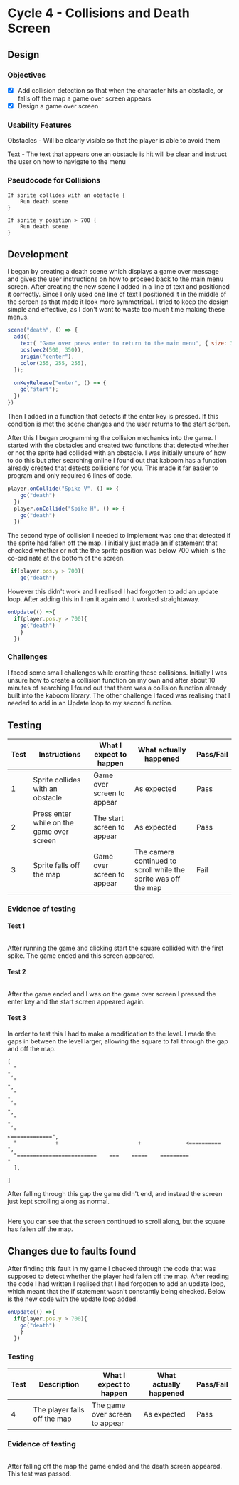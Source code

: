 # Cycle 4 - Collisions and Death Screen

## Design

### Objectives

* [x] Add collision detection so that when the character hits an obstacle,  or falls off the map a game over screen appears
* [x] Design a game over screen

### Usability Features

Obstacles - Will be clearly visible so that the player is able to avoid them

Text - The text that appears one an obstacle is hit will be clear and instruct the user on how to navigate to the menu

### Pseudocode for  Collisions

```
If sprite collides with an obstacle {
    Run death scene
}

If sprite y position > 700 {
    Run death scene
}
```

## Development

I began by creating a death scene which displays a game over message and gives the user instructions on how to proceed back to the main menu screen. After creating the new scene I added in a line of text and positioned it correctly. Since I only used one line of text I positioned it in the middle of the screen as that made it look more symmetrical. I tried to keep the design simple and effective, as I don't want to waste too much time making these menus.

```javascript
scene("death", () => {
  add([
    text( "Game over press enter to return to the main menu", { size: 35 }),
    pos(vec2(500, 350)),
    origin("center"),
    color(255, 255, 255),
  ]);

  onKeyRelease("enter", () => {
    go("start");
  })
})
```

Then I added in a function that detects if the enter key is pressed. If this condition is met the scene changes and the user returns to the start screen.&#x20;

After this I began programming the collision mechanics into the game. I started with the obstacles and created two functions that detected whether or not the sprite had collided with an obstacle. I was initially unsure of how to do this but after searching online I found out that kaboom has a function already created that detects collisions for you. This made it far easier to program and only required 6 lines of code.

```javascript
player.onCollide("Spike V", () => {
    go("death")
  })
  player.onCollide("Spike H", () => {
    go("death")
  })
```

The second type of collision I needed to implement was one that detected if the sprite had fallen off the map. I initially just made an if statement that checked whether or not the the sprite position was below 700 which is the co-ordinate at the bottom of the screen.

```javascript
 if(player.pos.y > 700){
    go("death")
```

However this didn't work and I realised I had forgotten to add an update loop. After adding this in I ran it again and it worked straightaway.

```javascript
onUpdate(() =>{
  if(player.pos.y > 700){
    go("death")
    }
  })
```

### Challenges

I faced some small challenges while creating these collisions. Initially I was unsure how to create a collision function on my own and after about 10 minutes of searching I found out that there was a collision function already built into the kaboom library. The other challenge I faced was realising that I needed to add in an Update loop to my second function.&#x20;

## Testing

| Test | Instructions                              | What I expect to happen    | What actually happened                                          | Pass/Fail |
| ---- | ----------------------------------------- | -------------------------- | --------------------------------------------------------------- | --------- |
| 1    | Sprite collides with an obstacle          | Game over screen to appear | As expected                                                     | Pass      |
| 2    | Press enter while on the game over screen | The start screen to appear | As expected                                                     | Pass      |
| 3    | Sprite falls off the map                  | Game over screen to appear | The camera continued to scroll while the sprite was off the map | Fail      |

### Evidence of testing

#### Test 1

<figure><img src="../.gitbook/assets/Screenshot 2022-08-28 at 17.01.31.png" alt=""><figcaption></figcaption></figure>

After running the game and clicking start the square collided with the first spike. The game ended and this screen appeared.

#### Test 2

<figure><img src="../.gitbook/assets/image (4) (1).png" alt=""><figcaption></figcaption></figure>

After the game ended and I was on the game over screen I pressed the enter key and the start screen appeared again.

#### Test 3

In order to test this I had to make a modification to the level. I made the gaps in between the level larger, allowing the square to fall through the gap and off the map.

```
[ 
  "                                                                             ",
  "                                                                             ",
  "                                                                             ",
  "                                                                            ",
  "                                                                             ",
  "                                                               <=============",
  "            +                         +              <==========            ",
  "=========================    ===    =====    =========                       "
  ],

]
```

After falling through this gap the game didn't end, and instead the screen just kept scrolling along as normal.

<figure><img src="../.gitbook/assets/image (12).png" alt=""><figcaption></figcaption></figure>

Here you can see that the screen continued to scroll along, but the square has fallen off the map.

## Changes due to faults found

After finding this fault in my game I checked through the code that was supposed to detect whether the player had fallen off the map. After reading the code I had written I realised that I had forgotten to add an update loop, which meant that the if statement wasn't constantly being checked. Below is the new code with the update loop added.

```javascript
onUpdate(() =>{
  if(player.pos.y > 700){
    go("death")
    }
  })
```

### Testing

| Test | Description                  | What I expect to happen        | What actually happened | Pass/Fail |
| ---- | ---------------------------- | ------------------------------ | ---------------------- | --------- |
| 4    | The player falls off the map | The game over screen to appear | As expected            | Pass      |

### Evidence of testing

<figure><img src="../.gitbook/assets/image (6).png" alt=""><figcaption></figcaption></figure>

After falling off the map the game ended and the death screen appeared. This test was passed.
